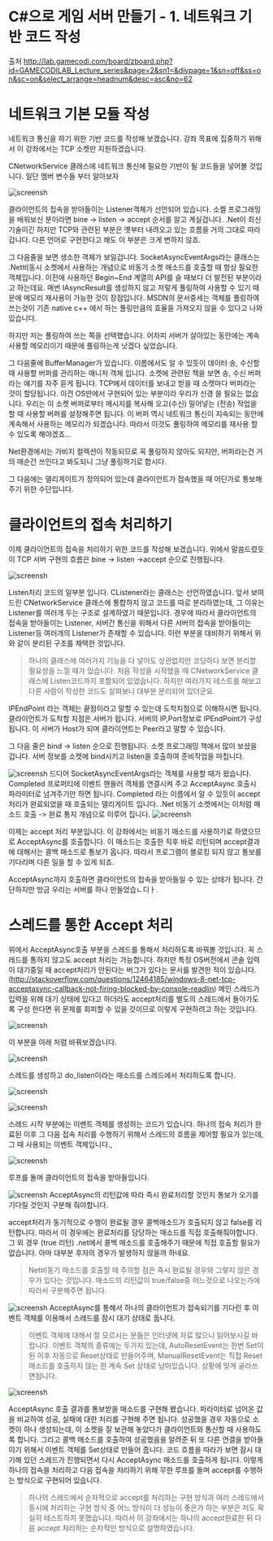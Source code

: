 C#으로 게임 서버 만들기 - 1. 네트워크 기반 코드 작성
============
출처  http://lab.gamecodi.com/board/zboard.php?id=GAMECODILAB_Lecture_series&page=2&sn1=&divpage=1&sn=off&ss=on&sc=on&select_arrange=headnum&desc=asc&no=62
 


# 네트워크 기본 모듈 작성
네트워크 통신을 하기 위한 기반 코드를 작성해 보겠습니다.
강좌 목표에 집중하기 위해서 이 강좌에서는 TCP 소켓만 지원하겠습니다.

CNetworkService 클래스에 네트워크 통신에 필요한 기반이 될 코드들을 넣어볼 것입니다.
일단 멤버 변수들 부터 알아보자

![screensh](./resources/1_1.PNG)

클라이언트의 접속을 받아들이는 Listener객체가 선언되어 있습니다.
소켈 프로그래밍을 배워보신 분이라면 bine -> listen -> accept 순서를 알고 계실겁니다.
.Net이 최신 기술이긴 하지만 TCP와 관련된 부분은 옛부터 내려오고 있는 흐름을 거의 그대로 따라갑니다.
다른 언어로 구현한다고 해도 이 부분은 크게 변하지 않죠.

그 다음줄을 보면 생소한 객체가 보일겁니다.
SocketAsyncEventArgs라는 클래스는 .Net비동시 소켓에서 사용하는 개념으로
비동기 소켓 매소드를 호출할 때 항상 필요한 객체입니다.
이전에 사용하던 Begin~End 계열의 API를 슬 때보다 더 발전된 부분이라고 하는데요.
매번 IAsyncResult를 생성하지 않고 저렇게 풀링하여 사용할 수 있기 때문에 메모리 재사용이 가능한 것이 장점입니다.
MSDN의 문서중세는 객체를 풀링하여 쓰는것이 기존 native c++ 에서 하는 풀링만큼의 효율을 가져오지 않을 수 있다고 나와 있습니다.

하지만 저는 풀링하여 쓰는 쪽을 선택했습니다.
어차피 서버가 살아있는 동안에는 계속 사용할 메모리이기 때문에 풀링하는게 낫겠다 싶었습니다.


그 다음줄에 BufferManager가 있습니다.
이름에서도 알 수 있듯이 데이터 송, 수신할 때 사용할 버퍼를 관리하는 매니저 객체 입니다.
소켓에 관련된 책을 보면 송, 수신 버퍼라는 얘기를 자주 듣게 됩니다.
TCP에서 데이터를 보내고 받을 때 소켓마다 버퍼라는 것이 할당됩니다.
이건 OS딴에서 구현되어 있는 부분이라 우리가 신경 쓸 필요는 없습니다.
우리는 이 소켓 버퍼로부터 메시지를 복사해 오고(수신) 밀어넣는 (전송) 작업을 할 때 사용할 버퍼를 설정해주면 됩니다.
이 버퍼 역시 네트워크 통신이 지속되는 동안에 계속해서 사용하는 메모리가 되겠습니다.
따라서 이것도 풀링하여 메모리를 재사용 할 수 있도록 해야겠죠...


Net환경에서는 가비지 컬렉션이 작동되므로 꼭 풀링하지 않아도 되지만,
버퍼라는건 거의 매순간 쓰인다고 봐도되니 그냥 풀링하기로 합시다.


그 다음에는 델리게이트가 정의되어 있는데 클라이언트가 접속했을 때 어딘가로 통보해주기 위한 수단입니다.

# 클라이언트의 접속 처리하기
이제 클라이언트의 접속을 처리하기 위한 코드를 작성해 보겠습니다.
위에서 말씀드렸듯이 TCP 서버 구현의 흐름은 bine -> listen ->accept 순으로 진행됩니다.

![screensh](./resources/1_2.PNG)

Listen처리 코드의 일부분 입니다. 
CListener라는 클래스는 선언하였습니다. 앞서 보여드린
CNetworkService 클래스에 통합하지 않고 코드를 따로 분리하였는데,
그 이유는 Listener를 여러개 두는 구조로 설계하였기 때문입니다.
경우에 따라서 클라이언트의 접속을 받아들이는 Listener,
서버간 통신을 위해서 다른 서버의 접속을 받아들이는 Listener등 여러개의 Listener가 존재할 수 있습니다.
이런 부분을 대비하기 위해서 위와 같이 분리된 구조를 채택한 것입니다.

> 하나의 클래스에 여러가지 기능을 다 넣어도 상관없지만 코딩하다 보면 분리할 필요성을 느낄 때가 있습니다.
처음 작성을 시작했을 때 CNetworkService 클래스에 Listen코드까지 포함되어 있었습니다.
하지만 여러가지 테스트를 해보고 다른 사람이 작성한 코드도 살펴보니 대부분 분리되어 있더군요.


IPEndPoint 라는 객체는 끝점이라고 말할 수 있는데 도착지점으로 이해하시면 됩니다.
클라이언트가 도착할 지점은 서버가 됩니다. 서버의 IP,Port정보로 IPEndPoint가 구성됩니다.
이 서버가 Host가 되며 클라이언트는 Peer라고 말할 수 있습니다.

그 다음 줄은 bind -> listen 순으로 진행됩니다.
소켓 프로그래밍 책에서 많이 보셨을 겁니다. 서버 정보를 소켓에 bind시키고 listen을 호출하여 준비작업을 마칩니다.


![screensh](./resources/1_3.PNG)
드디어 SocketAsyncEventArgs라는 객체를 사용할 때가 왔습니다.
Completed 프로퍼티에 이벤트 핸들러 객체를 연결시켜 주고 AcceptAsync 호출시 파라미터로 넘겨주기만 하면 됩니다.
Completed 라는 이름에서 알 수 있듯이 accept처리가 완료되었을 때 호출되는 델리게이트 입니다.
.Net 비동기 소켓에서는 이처럼 매소드 호출 -> 완료 통지 개념으로 이루어 집니다.
![screensh](./resources/1-4.PNG)

이제는 accept 처리 부분입니다. 이 강좌에서는 비동기 매소드를 사용하기로 하였으므로
AcceptAsync를 호출합니다. 이 매소드는 호출한 직후 바로 리턴되며 accept결과에 대해서는 콜백 매소드로 통보가 옵니다.
따라서 프로그램이 블로킹 되지 않고 통보를 기다리며 다른 일을 할 수 있게 되죠.

AcceptAsync까지 호출하면 클라이언트의 접속을 받아들일 수 있는 상태가 됩니다.
간단하지만 방금 우리는 서버를 하나 만들었습ㄴ디ㅏ.


# 스레드를 통한 Accept 처리
위에서 AcceptAsync호출 부분을 스레드를 통해서 처리하도록 바꿔볼 것입니다.
꼭 스레드를 통하지 않고도 accept 처리는 가능합니다.
하지만 특정 OS버전에서 콘솔 입력이 대기중일 때 accept처리가 안된다는 버그가 있다는 문서를 발견한 적이 있습니다.
(http://stackoverflow.com/questions/12464185/windows-8-net-tcp-acceptasync-callback-not-firing-blocked-by-console-readlin)
메인 스레드가 입력을 위해 대기 상태에 있다고 하더라도 accept처리를 별도의 스레드에서 돌아가도록 구성 한다면
위 문제를 회피할 수 있을 것이므로 이렇게 구현하려고 하는 것입니다.

![screensh](./resources/1_5.PNG)

이 부분을 아래 처럼 바꿔보겠습니다.

![screensh](./resources/1_6.PNG)

스레드를 생성하고 do_listen이라는 매소드를 스레드에서 처리하도록 합니다.

![screensh](./resources/1_7.PNG)


![screensh](./resources/1_8.PNG)

스레드 시작 부분에는 이벤트 객체를 생성하는 코드가 있습니다.
하나의 접속 처리가 완료된 이후 그 다음 접속 처리를 수행하기 위해서 스레드의 흐름을 제어할 필요가 있는데,
그 때 사용되는 이벤트 객체입니다.,

![screensh](./resources/1_9.PNG)

루프를 돌며 클라이언트의 접속을 받아들입니다.

![screensh](./resources/1_10.PNG)
AcceptAsync의 리턴값에 따라 즉시 완료처리할 것인지
통보가 오기를 기다릴 것인지 구분해 줘야합니다.

accept처리가 동기적으로 수행이 완료될 경우 콜백매소드가 호출되지 않고 false를 리턴합니다.
따라서 이 경우에는 완료처리를 담당하는 매소드를 직접 호출해줘야합니다.
그 외 경우 (true 리턴) .net에서 콜백 매소드를 호출해주기 때문에 직접 호출할 필요가 없습니다.
아마 대부분 후자의 경우가 발생하지 않을까 하네요.

> Net비동기 매소드를 호출할 때 주의할 점은 즉시 완료될 경우와
그렇지 않은 경우가 있다는 것입니다. 매소드의 리턴값이 true/false중 어느것으로 나오는가에 따라서 구분해주면 됩니다.

![screensh](./resources/1_11.PNG)
AcceptAsync를 통해서 하나의 클라이언트가 접속되기를 기다린 후 이벤트 객체를 이용해서 스레드를 잠시 대기 상태로 둡니다.

> 이벤트 객체에 대해서 잘 모르시는 분들은 인터넷에 자료 많으니 읽어보시길 바랍니다.
이벤트 객체의 종류에는 두가지 있는데, AutoResetEvent는 한번 Set이 된 이후 자동으로 Reset상태로 만들어주며,
ManualResetEvent는 직접 Reset매소드를 호출하지 않는 한 계속 Set 상태로 남아있습니다.
상황에 맞게 골라쓰면됩니다.

![screensh](./resources/1_12.PNG)

AcceptAsync 호출 결과를 통보받을 매소드를 구현해 봤습니다.
파라미터로 넘어온 값을 비교하여 성공, 실패에 대한 처리를 구현해 주면 됩니다.
성공했을 경우 자동으로 소켓이 하나 생성되는데, 이 소켓을 잘 보관해 놓았다가
클라이언트와 통신할 때 사용하도록 합니다.
그리고 콜백 매소드를 호출하여 성공했음을 알려준 뒤
또 다른 연결을 받아들이기 위해서 이벤트 객체를 Set상태로 만들어 줍니다.
코드 흐름을 따라가 보면 잠시 대기해 있던 스레드가 진행되면서 다시 AcceptAsync 매소드를 호출하게 됩니다.
이렇게 하나의 접속을 처리하고 다음 접속을 처리하기 위해 무한 루프를 돌며 accept를 수행하는 방식으로 구현되어 있습니다.

> 하나의 스레드에서 순차적으로 accept를 처리하는 구현 방식과 여러 스레드에서 동시에 처리하는 구현 방식 중
어느 방식이 더 성능이 좋은가 하는 부분은 저도 확실히 테스트하지 못했습니다.
따라서 이 강좌에서는 하나의 accept완료한 뒤 다음 accept 처리하는 순차적인 방식으로 설명하였습니다.

